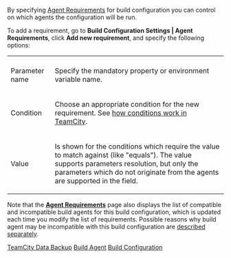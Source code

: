 [//]: # (title: Configuring Agent Requirements)
[//]: # (auxiliary-id: Configuring Agent Requirements)

By specifying [Agent Requirements](agent-requirements.md) for build configuration you can control on which agents the configuration will be run.

To add a requirement, go to **Build Configuration Settings | Agent Requirements**, click **Add new requirement**,  and specify the following options:

<table>

<tr>

<td></td>
<td></td>

</tr>

<tr>

<td>

Parameter name

</td>

<td>

Specify the mandatory property or environment variable name.

</td></tr><tr>

<td>

Condition

</td>

<td>

Choose an appropriate condition for the new requirement. See [how conditions work in TeamCity](requirement-conditions.md).

</td></tr><tr>

<td>

Value

</td>

<td>

Is shown for the conditions which require the value to match against (like "equals"). The value supports parameters resolution, but only the parameters which do not originate from the agents are supported in the field.

</td></tr></table>

[//]: # (Internal note. Do not delete. "Configuring Agent Requirementsd68e98.txt")
Note that the __[Agent Requirements](agent-requirements.md)__ page also displays the list of compatible and incompatible build agents for this build configuration, which is updated each time you modify the list of requirements. Possible reasons why build agent may be incompatible with this build configuration are [described separately](agent-requirements.md).

 <seealso>
        <category ref="concepts">
            <a href="agent-requirements.md">TeamCity Data Backup</a>
            <a href="build-agent.md">Build Agent</a>
            <a href="managing-builds.md">Build Configuration</a>
        </category>
</seealso>